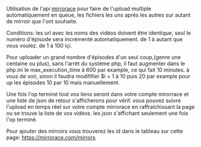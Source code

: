 Utilisation de l'api [mirrorace](https://mirrorace.com) pour faire de l'upload multiple automatiquement en queue, les fichiers les uns aprés les autres sur autant de mirroir que l'ont souhaite.

Conditions: les url avec les noms des vidéos doivent être identique, seul le numéro d'épisode sera incrémenté automatiquement. de 1 à autant que vous voulez. de 1 à 100 içi.

Pour uploader un grand nombre d'épisodes d'un seul coup,(genre une centaine ou plus), sans l'arrêt du système php, il faut augmenter dans le php.ini le max_execution_time à 600 par example, ce qui fait 10 minutes. à vous de voir, sinon il faudra modififier $i = 1 à 10 puis 20 par example pour up les épisodes 10 par 10 mais manuellement.

Une fois l'op terminé tout vos liens seront dans votre compte mirorrace et une liste de json de retour s'afficherons pour vérif. vous pouvez suivre l'upload en temps réel sur votre compte mirrorace en raffraichissant la page ou se trouve la liste de vos vidéos. les json s'affichant seulement une fois l'op terminé.

Pour ajouter des mirroirs vous trouverez les id dans le tableau sur cette page: https://mirrorace.com/mirrors
